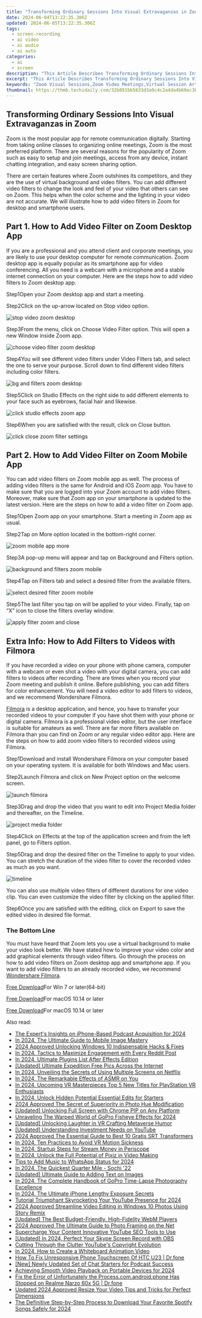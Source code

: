 ```yaml
---
title: "Transforming Ordinary Sessions Into Visual Extravaganzas in Zoom for 2024"
date: 2024-06-04T13:22:35.306Z
updated: 2024-06-05T13:22:35.306Z
tags: 
  - screen-recording
  - ai video
  - ai audio
  - ai auto
categories: 
  - ai
  - screen
description: "This Article Describes Transforming Ordinary Sessions Into Visual Extravaganzas in Zoom for 2024"
excerpt: "This Article Describes Transforming Ordinary Sessions Into Visual Extravaganzas in Zoom for 2024"
keywords: "Zoom Visual Sessions,Zoom Video Meetings,Virtual Session Artistry,Digital Extravaganza Zoom,Zoom Creative Sessions,Online Event Visuals Zoom,Zoom Engaging Conferences"
thumbnail: https://thmb.techidaily.com/32b091bb5633d3a9c4c2a4da4b60ec3b4374fdb769db4d47d5b0ac420926fc16.jpg
---
```


## Transforming Ordinary Sessions Into Visual Extravaganzas in Zoom

Zoom is the most popular app for remote communication digitally. Starting from taking online classes to organizing online meetings, Zoom is the most preferred platform. There are several reasons for the popularity of Zoom such as easy to setup and join meetings, access from any device, instant chatting integration, and easy screen sharing option.

There are certain features where Zoom outshines its competitors, and they are the use of virtual background and video filters. You can add different video filters to change the look and feel of your video that others can see on Zoom. This helps when the color scheme and the lighting in your video are not accurate. We will illustrate how to add video filters in Zoom for desktop and smartphone users.

## Part 1\. How to Add Video Filter on Zoom Desktop App

If you are a professional and you attend client and corporate meetings, you are likely to use your desktop computer for remote communication. Zoom desktop app is equally popular as its smartphone app for video conferencing. All you need is a webcam with a microphone and a stable internet connection on your computer. Here are the steps how to add video filters to Zoom desktop app.

Step1Open your Zoom desktop app and start a meeting.

Step2Click on the up-arrow located on Stop video option.

![stop video zoom desktop](https://images.wondershare.com/filmora/article-images/2022/08/stop-video-zoom-desktop.jpg)

Step3From the menu, click on Choose Video Filter option. This will open a new Window inside Zoom app.

![choose video filter zoom desktop](https://images.wondershare.com/filmora/article-images/2022/08/choose-video-filter-zoom-desktop.jpg)

Step4You will see different video filters under Video Filters tab, and select the one to serve your purpose. Scroll down to find different video filters including color filters.

![bg and filters zoom desktop](https://images.wondershare.com/filmora/article-images/2022/08/bg-and-filters-zoom-desktop.jpg)

Step5Click on Studio Effects on the right side to add different elements to your face such as eyebrows, facial hair and likewise.

![click studio effects zoom app](https://images.wondershare.com/filmora/article-images/2022/08/click-studio-effects-zoom-app.jpg)

Step6When you are satisfied with the result, click on Close button.

![click close zoom filter settings](https://images.wondershare.com/filmora/article-images/2022/08/click-close-zoom-filter-settings.jpg)

## Part 2\. How to Add Video Filter on Zoom Mobile App

You can add video filters on Zoom mobile app as well. The process of adding video filters is the same for Android and iOS Zoom app. You have to make sure that you are logged into your Zoom account to add video filters. Moreover, make sure that Zoom app on your smartphone is updated to the latest version. Here are the steps on how to add a video filter on Zoom app.

Step1Open Zoom app on your smartphone. Start a meeting in Zoom app as usual.

Step2Tap on More option located in the bottom-right corner.

![zoom mobile app more](https://images.wondershare.com/filmora/article-images/2022/08/zoom-mobile-app-more.jpg)

Step3A pop-up menu will appear and tap on Background and Filters option.

![background and filters zoom mobile](https://images.wondershare.com/filmora/article-images/2022/08/background-and-filters-zoom-mobile.jpg)

Step4Tap on Filters tab and select a desired filter from the available filters.

![select desired filter zoom mobile](https://images.wondershare.com/filmora/article-images/2022/08/select-desired-filter-zoom-mobile.jpg)

Step5The last filter you tap on will be applied to your video. Finally, tap on “X” icon to close the filters overlay window.

![apply filter zoom and close](https://images.wondershare.com/filmora/article-images/2022/08/apply-filter-zoom-and-close.jpg)

## Extra Info: How to Add Filters to Videos with Filmora

If you have recorded a video on your phone with phone camera, computer with a webcam or even shot a video with your digital camera, you can add filters to videos after recording. There are times when you record your Zoom meeting and publish it online. Before publishing, you can add filters for color enhancement. You will need a video editor to add filters to videos, and we recommend Wondershare Filmora.

[Filmora](https://tools.techidaily.com/wondershare/filmora/download/) is a desktop application, and hence, you have to transfer your recorded videos to your computer if you have shot them with your phone or digital camera. Filmora is a professional video editor, but the user interface is suitable for amateurs as well. There are far more filters available on Filmora than you can find on Zoom or any regular video editor app. Here are the steps on how to add zoom video filters to recorded videos using Filmora.

Step1Download and install Wondershare Filmora on your computer based on your operating system. It is available for both Windows and Mac users.

Step2Launch Filmora and click on New Project option on the welcome screen.

![launch filmora](https://images.wondershare.com/filmora/guide/get-started-with-filmora-01.png)

Step3Drag and drop the video that you want to edit into Project Media folder and thereafter, on the Timeline.

![project media folder](https://images.wondershare.com/filmora/guide/filters-1.png)

Step4Click on Effects at the top of the application screen and from the left panel, go to Filters option.

[](https://images.wondershare.com/filmora/guide/filters-1.png)

Step5Drag and drop the desired filter on the Timeline to apply to your video. You can stretch the duration of the video filter to cover the recorded video as much as you want.

![timeline](https://images.wondershare.com/filmora/guide/filters-4.png)

You can also use multiple video filters of different durations for one video clip. You can even customize the video filter by clicking on the applied filter.

Step6Once you are satisfied with the editing, click on Export to save the edited video in desired file format.

### The Bottom Line

You must have heard that Zoom lets you use a virtual background to make your video look better. We have stated how to improve your video color and add graphical elements through video filters. Go through the process on how to add video filters on Zoom desktop app and smartphone app. If you want to add video filters to an already recorded video, we recommend [Wondershare Filmora](https://tools.techidaily.com/wondershare/filmora/download/).

[Free Download](https://tools.techidaily.com/wondershare/filmora/download/)For Win 7 or later(64-bit)

[Free Download](https://tools.techidaily.com/wondershare/filmora/download/)For macOS 10.14 or later

[Free Download](https://tools.techidaily.com/wondershare/filmora/download/)For macOS 10.14 or later

<ins class="adsbygoogle"
     style="display:block"
     data-ad-format="autorelaxed"
     data-ad-client="ca-pub-7571918770474297"
     data-ad-slot="1223367746"></ins>

<ins class="adsbygoogle"
     style="display:block"
     data-ad-format="autorelaxed"
     data-ad-client="ca-pub-7571918770474297"
     data-ad-slot="1223367746"></ins>



<ins class="adsbygoogle"
     style="display:block"
     data-ad-client="ca-pub-7571918770474297"
     data-ad-slot="8358498916"
     data-ad-format="auto"
     data-full-width-responsive="true"></ins>


<span class="atpl-alsoreadstyle">Also read:</span>
<div><ul>
<li><a href="https://some-guidance.techidaily.com/the-experts-insights-on-iphone-based-podcast-acquisition-for-2024/"><u>The Expert's Insights on iPhone-Based Podcast Acquisition for 2024</u></a></li>
<li><a href="https://some-guidance.techidaily.com/in-2024-the-ultimate-guide-to-mobile-image-mastery/"><u>In 2024, The Ultimate Guide to Mobile Image Mastery</u></a></li>
<li><a href="https://some-guidance.techidaily.com/2024-approved-unlocking-windows-10-indispensable-hacks-and-fixes/"><u>2024 Approved  Unlocking Windows 10  Indispensable Hacks & Fixes</u></a></li>
<li><a href="https://some-guidance.techidaily.com/in-2024-tactics-to-maximize-engagement-with-every-reddit-post/"><u>In 2024, Tactics to Maximize Engagement with Every Reddit Post</u></a></li>
<li><a href="https://some-guidance.techidaily.com/in-2024-ultimate-plugins-list-after-effects-edition/"><u>In 2024, Ultimate Plugins List  After Effects Edition</u></a></li>
<li><a href="https://some-guidance.techidaily.com/updated-ultimate-expedition-free-pics-across-the-internet/"><u>[Updated] Ultimate Expedition  Free Pics Across the Internet</u></a></li>
<li><a href="https://some-guidance.techidaily.com/in-2024-unveiling-the-secrets-of-using-multiple-screens-on-netflix/"><u>In 2024, Unveiling the Secrets of Using Multiple Screens on Netflix</u></a></li>
<li><a href="https://some-guidance.techidaily.com/in-2024-the-remarkable-effects-of-asmr-on-you/"><u>In 2024, The Remarkable Effects of ASMR on You</u></a></li>
<li><a href="https://some-guidance.techidaily.com/in-2024-upcoming-vr-masterpieces-top-5-new-titles-for-playstation-vr-enthusiasts/"><u>In 2024, Upcoming VR Masterpieces  Top 5 New Titles for PlayStation VR Enthusiasts</u></a></li>
<li><a href="https://some-guidance.techidaily.com/in-2024-unlock-hidden-potential-essential-edits-for-starters/"><u>In 2024, Unlock Hidden Potential  Essential Edits for Starters</u></a></li>
<li><a href="https://some-guidance.techidaily.com/2024-approved-the-secret-of-superiority-in-photo-hue-modification/"><u>2024 Approved  The Secret of Superiority in Photo Hue Modification</u></a></li>
<li><a href="https://some-guidance.techidaily.com/updated-unlocking-full-screen-with-chrome-pip-on-any-platform/"><u>[Updated] Unlocking Full Screen with Chrome PIP on Any Platform</u></a></li>
<li><a href="https://some-guidance.techidaily.com/unraveling-the-warped-world-of-gopro-fisheye-effects-for-2024/"><u>Unraveling The Warped World of GoPro Fisheye Effects for 2024</u></a></li>
<li><a href="https://some-guidance.techidaily.com/updated-unlocking-laughter-in-vr-crafting-metaverse-humor/"><u>[Updated] Unlocking Laughter in VR  Crafting Metaverse Humor</u></a></li>
<li><a href="https://some-guidance.techidaily.com/updated-understanding-investment-needs-on-youtube/"><u>[Updated] Understanding Investment Needs on YouTube</u></a></li>
<li><a href="https://some-guidance.techidaily.com/2024-approved-the-essential-guide-to-best-10-gratis-srt-transformers/"><u>2024 Approved  The Essential Guide to Best 10 Gratis SRT Transformers</u></a></li>
<li><a href="https://some-guidance.techidaily.com/in-2024-ten-practices-to-avoid-vr-motion-sickness/"><u>In 2024, Ten Practices to Avoid VR Motion Sickness</u></a></li>
<li><a href="https://some-guidance.techidaily.com/in-2024-startup-steps-for-stream-money-in-periscope/"><u>In 2024, Startup Steps for Stream Money in Periscope</u></a></li>
<li><a href="https://some-guidance.techidaily.com/in-2024-unlock-the-full-potential-of-pixiz-in-video-making/"><u>In 2024, Unlock the Full Potential of Pixiz in Video Making</u></a></li>
<li><a href="https://some-guidance.techidaily.com/tips-to-add-music-to-whatsapp-status-for-2024/"><u>Tips to Add Music to WhatsApp Status for 2024</u></a></li>
<li><a href="https://some-guidance.techidaily.com/in-2024-the-quickest-quarter-mile-sochi-22/"><u>In 2024, The Quickest Quarter Mile - Sochi '22</u></a></li>
<li><a href="https://some-guidance.techidaily.com/updated-ultimate-guide-to-adding-text-on-images/"><u>[Updated] Ultimate Guide to Adding Text on Images</u></a></li>
<li><a href="https://some-guidance.techidaily.com/in-2024-the-complete-handbook-of-gopro-time-lapse-photography-excellence/"><u>In 2024, The Complete Handbook of GoPro Time-Lapse Photography Excellence</u></a></li>
<li><a href="https://some-guidance.techidaily.com/in-2024-the-ultimate-iphone-lengthy-exposure-secrets/"><u>In 2024, The Ultimate iPhone Lengthy Exposure Secrets</u></a></li>
<li><a href="https://some-guidance.techidaily.com/tutorial-triumphant-skyrocketing-your-youtube-presence-for-2024/"><u>Tutorial Triumphant  Skyrocketing Your YouTube Presence for 2024</u></a></li>
<li><a href="https://some-guidance.techidaily.com/2024-approved-streamline-video-editing-in-windows-10-photos-using-story-remix/"><u>2024 Approved  Streamline Video Editing in Windows 10 Photos Using Story Remix</u></a></li>
<li><a href="https://some-guidance.techidaily.com/updated-the-best-budget-friendly-high-fidelity-webm-players/"><u>[Updated] The Best Budget-Friendly, High-Fidelity WebM Players</u></a></li>
<li><a href="https://some-guidance.techidaily.com/2024-approved-the-ultimate-guide-to-photo-framing-on-the-net/"><u>2024 Approved  The Ultimate Guide to Photo Framing on the Net</u></a></li>
<li><a href="https://youtube-clips.techidaily.com/supercharge-your-content-innovative-youtube-seo-tools-to-use/"><u>Supercharge Your Content  Innovative YouTube SEO Tools to Use</u></a></li>
<li><a href="https://video-screen-grab.techidaily.com/updated-in-2024-perfect-your-skype-screen-record-with-obs/"><u>[Updated] In 2024, Perfect Your Skype Screen Record with OBS</u></a></li>
<li><a href="https://youtube-clips.techidaily.com/cutting-through-the-clutter-youtubes-copyright-evolution/"><u>Cutting Through the Clutter  YouTube's Copyright Evolution</u></a></li>
<li><a href="https://animation-videos.techidaily.com/in-2024-how-to-create-a-whiteboard-animation-video/"><u>In 2024, How to Create a Whiteboard Animation Video</u></a></li>
<li><a href="https://howto.techidaily.com/how-to-fix-unresponsive-phone-touchscreen-of-htc-u23-drfone-by-drfone-fix-android-problems-fix-android-problems/"><u>How To Fix Unresponsive Phone Touchscreen Of HTC U23 | Dr.fone</u></a></li>
<li><a href="https://extra-support.techidaily.com/new-newly-updated-set-of-chat-starters-for-podcast-success/"><u>[New] Newly Updated Set of Chat Starters for Podcast Success</u></a></li>
<li><a href="https://extra-resources.techidaily.com/achieving-smooth-video-playback-on-portable-devices-for-2024/"><u>Achieving Smooth Video Playback on Portable Devices for 2024</u></a></li>
<li><a href="https://howto.techidaily.com/fix-the-error-of-unfortunately-the-processcomandroidphone-has-stopped-on-realme-narzo-60x-5g-drfone-by-drfone-fix-android-problems-fix-android-problems/"><u>Fix the Error of Unfortunately the Process.com.android.phone Has Stopped on Realme Narzo 60x 5G | Dr.fone</u></a></li>
<li><a href="https://ai-video-tools.techidaily.com/updated-2024-approved-resize-your-video-tips-and-tricks-for-perfect-dimensions/"><u>Updated 2024 Approved Resize Your Video Tips and Tricks for Perfect Dimensions</u></a></li>
<li><a href="https://audio-shaping.techidaily.com/the-definitive-step-by-step-process-to-download-your-favorite-spotify-songs-safely-for-2024/"><u>The Definitive Step-by-Step Process to Download Your Favorite Spotify Songs Safely for 2024</u></a></li>
</ul></div>
